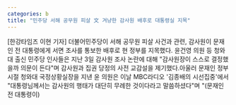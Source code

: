 ```yaml
---
categories: b
title: "민주당 서해 공무원 피살 文 겨냥한 감사원 배후로 대통령실 지목"
---
```

[한강타임즈 이현 기자] 더불어민주당이 서해 공무원 피살 사건과 관련, 감사원이 문재인 전 대통령에게 서면 조사를 통보한 배후로 현 정부를 지목했다. 윤건영 의원 등 청와대 출신 민주당 인사들은 지난 3일 감사원 조사 논란에 대해 "감사원장이 스스로 결정했을까 의문이 든다"며 감사원과 집권 당정의 사전 교감설을 제기했다.아울러 문재인 정부 시절 청와대 국정상황실장을 지낸 윤 의원은 이날 MBC라디오 &#39;김종배의 시선집중&#39;에서 "대통령님께서는 감사원의 행태가 대단히 무례한 것이다라고 말씀하셨다"며 "(문재인 전 대통령이)